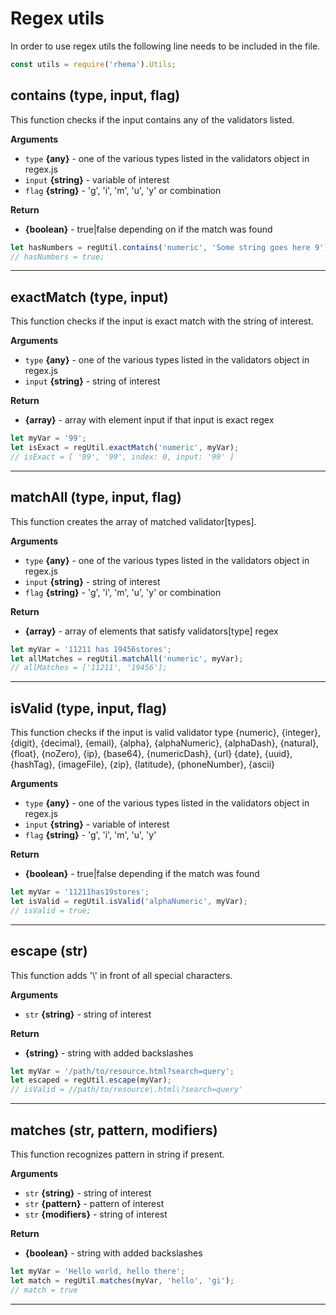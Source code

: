 # Regex utils
In order to use regex utils the following line needs to be included in the file.
```js
const utils = require('rhema').Utils;
```

## contains (type, input, flag)
This function checks if the input contains any of the validators listed.


**Arguments**
- `type` **{any}** - one of the various types listed in the validators object in regex.js
- `input` **{string}** - variable of interest
- `flag` **{string}** - 'g', 'i', 'm', 'u', 'y' or combination


**Return**
- **{boolean}** - true|false depending on if the match was found

```js
let hasNumbers = regUtil.contains('numeric', 'Some string goes here 9');
// hasNumbers = true;
```

---

## exactMatch (type, input)
This function checks if the input is exact match with the string of interest.


**Arguments**
- `type` **{any}** - one of the various types listed in the validators object in regex.js
- `input` **{string}** - string of interest

**Return**
- **{array}** - array with element input if that input is exact regex

```js
let myVar = '99';
let isExact = regUtil.exactMatch('numeric', myVar);
// isExact = [ '99', '99', index: 0, input: '99' ]
```

---

## matchAll (type, input, flag)
This function creates the array of matched validator[types].


**Arguments**
- `type` **{any}** - one of the various types listed in the validators object in regex.js
- `input` **{string}** - string of interest
- `flag` **{string}** - 'g', 'i', 'm', 'u', 'y' or combination


**Return**
- **{array}** - array of elements that satisfy validators[type] regex

```js
let myVar = '11211 has 19456stores';
let allMatches = regUtil.matchAll('numeric', myVar);
// allMatches = ['11211', '19456'];
```

---

## isValid (type, input, flag)
This function checks if the input is valid validator type {numeric}, {integer}, {digit}, {decimal}, {email}, {alpha}, {alphaNumeric}, {alphaDash}, {natural}, {float}, {noZero}, {ip}, {base64}, {numericDash}, {url} {date}, {uuid}, {hashTag}, {imageFile}, {zip}, {latitude}, {phoneNumber}, {ascii}


**Arguments**
- `type` **{any}** - one of the various types listed in the validators object in regex.js
- `input` **{string}** - variable of interest
- `flag` **{string}** - 'g', 'i', 'm', 'u', 'y'

**Return**
- **{boolean}** - true|false depending if the match was found

```js
let myVar = '11211has19stores';
let isValid = regUtil.isValid('alphaNumeric', myVar);
// isValid = true;
```

---

## escape (str)
This function adds '\\' in front of all special characters.


**Arguments**
- `str` **{string}** - string of interest

**Return**
- **{string}** - string with added backslashes

```js
let myVar = '/path/to/resource.html?search=query';
let escaped = regUtil.escape(myVar);
// isValid = //path/to/resource\.html\?search=query'
```

---

## matches (str, pattern, modifiers)
This function recognizes pattern in string if present.


**Arguments**
- `str` **{string}** - string of interest
- `str` **{pattern}** - pattern of interest
- `str` **{modifiers}** - string of interest

**Return**
- **{boolean}** - string with added backslashes

```js
let myVar = 'Hello world, hello there';
let match = regUtil.matches(myVar, 'hello', 'gi');
// match = true
```

---

